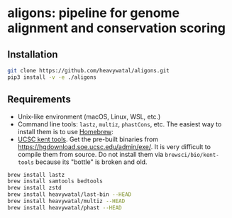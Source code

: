 # aligons: pipeline for genome alignment and conservation scoring


## Installation

```sh
git clone https://github.com/heavywatal/aligons.git
pip3 install -v -e ./aligons
```


## Requirements

- Unix-like environment (macOS, Linux, WSL, etc.)
- Command line tools: `lastz`, `multiz`, `phastCons`, etc.
  The easiest way to install them is to use [Homebrew](https://brew.sh/):
- [UCSC kent tools](https://github.com/ucscGenomeBrowser/kent).
  Get the pre-built binaries from <https://hgdownload.soe.ucsc.edu/admin/exe/>.
  It is very difficult to compile them from source.
  Do not install them via `brewsci/bio/kent-tools` because its "bottle" is broken and old.

```sh
brew install lastz
brew install samtools bedtools
brew install zstd
brew install heavywatal/last-bin --HEAD
brew install heavywatal/multiz --HEAD
brew install heavywatal/phast --HEAD
```
